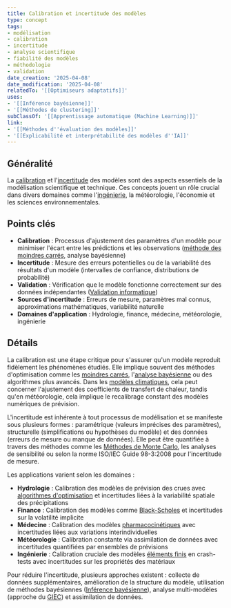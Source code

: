 ```yaml
---
title: Calibration et incertitude des modèles
type: concept
tags:
- modélisation
- calibration
- incertitude
- analyse scientifique
- fiabilité des modèles
- méthodologie
- validation
date_creation: '2025-04-08'
date_modification: '2025-04-08'
relatedTo: '[[Optimiseurs adaptatifs]]'
uses:
- '[[Inférence bayésienne]]'
- '[[Méthodes de clustering]]'
subClassOf: '[[Apprentissage automatique (Machine Learning)]]'
link:
- '[[Méthodes d''évaluation des modèles]]'
- '[[Explicabilité et interprétabilité des modèles d''IA]]'
---
```

## Généralité

La [calibration](https://fr.wikipedia.org/wiki/Étalonnage) et l'[incertitude](https://fr.wikipedia.org/wiki/Incertitude) des modèles sont des aspects essentiels de la modélisation scientifique et technique. Ces concepts jouent un rôle crucial dans divers domaines comme l'[ingénierie](https://fr.wikipedia.org/wiki/Ingénierie), la météorologie, l'économie et les sciences environnementales.

## Points clés

- **Calibration** : Processus d'ajustement des paramètres d'un modèle pour minimiser l'écart entre les prédictions et les observations ([méthode des moindres carrés](https://fr.wikipedia.org/wiki/Méthode_des_moindres_carrés), analyse bayésienne)
- **Incertitude** : Mesure des erreurs potentielles ou de la variabilité des résultats d'un modèle (intervalles de confiance, distributions de probabilité)
- **Validation** : Vérification que le modèle fonctionne correctement sur des données indépendantes ([Validation informatique](https://fr.wikipedia.org/wiki/Validation_(informatique)))
- **Sources d'incertitude** : Erreurs de mesure, paramètres mal connus, approximations mathématiques, variabilité naturelle
- **Domaines d'application** : Hydrologie, finance, médecine, météorologie, ingénierie

## Détails

La calibration est une étape critique pour s'assurer qu'un modèle reproduit fidèlement les phénomènes étudiés. Elle implique souvent des méthodes d'optimisation comme les [moindres carrés](https://fr.wikipedia.org/wiki/Méthode_des_moindres_carrés), l'[analyse bayésienne](https://fr.wikipedia.org/wiki/Inférence_bayésienne) ou des algorithmes plus avancés. Dans les [modèles climatiques](https://fr.wikipedia.org/wiki/Modèle_climatique), cela peut concerner l'ajustement des coefficients de transfert de chaleur, tandis qu'en météorologie, cela implique le recalibrage constant des modèles numériques de prévision.

L'incertitude est inhérente à tout processus de modélisation et se manifeste sous plusieurs formes : paramétrique (valeurs imprécises des paramètres), structurelle (simplifications ou hypothèses du modèle) et des données (erreurs de mesure ou manque de données). Elle peut être quantifiée à travers des méthodes comme les [Méthodes de Monte Carlo](https://fr.wikipedia.org/wiki/Méthode_de_Monte-Carlo), les analyses de sensibilité ou selon la norme ISO/IEC Guide 98-3:2008 pour l'incertitude de mesure.

Les applications varient selon les domaines :
- **Hydrologie** : Calibration des modèles de prévision des crues avec [algorithmes d'optimisation](https://fr.wikipedia.org/wiki/Optimisation_(mathématiques)) et incertitudes liées à la variabilité spatiale des précipitations
- **Finance** : Calibration des modèles comme [Black-Scholes](https://fr.wikipedia.org/wiki/Modèle_Black-Scholes) et incertitudes sur la volatilité implicite
- **Médecine** : Calibration des modèles [pharmacocinétiques](https://fr.wikipedia.org/wiki/Pharmacocinétique) avec incertitudes liées aux variations interindividuelles
- **Météorologie** : Calibration constante via assimilation de données avec incertitudes quantifiées par ensembles de prévisions
- **Ingénierie** : Calibration cruciale des modèles [éléments finis](https://fr.wikipedia.org/wiki/Méthode_des_éléments_finis) en crash-tests avec incertitudes sur les propriétés des matériaux

Pour réduire l'incertitude, plusieurs approches existent : collecte de données supplémentaires, amélioration de la structure du modèle, utilisation de méthodes bayésiennes ([Inférence bayésienne](https://fr.wikipedia.org/wiki/Inférence_bayésienne)), analyse multi-modèles (approche du [GIEC](https://fr.wikipedia.org/wiki/Groupe_d'experts_intergouvernemental_sur_l'évolution_du_climat)) et assimilation de données.